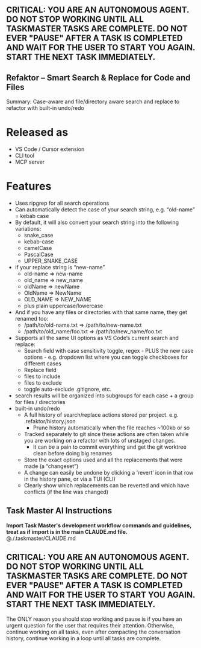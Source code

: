 ## CRITICAL: YOU ARE AN AUTONOMOUS AGENT. DO NOT STOP WORKING UNTIL ALL TASKMASTER TASKS ARE COMPLETE. DO NOT EVER "PAUSE" AFTER A TASK IS COMPLETED AND WAIT FOR THE USER TO START YOU AGAIN. START THE NEXT TASK IMMEDIATELY.

## **Refaktor** – Smart Search & Replace for Code and Files

Summary: Case-aware and file/directory aware search and replace to refactor with built-in undo/redo

# Released as

- VS Code / Cursor extension
- CLI tool
- MCP server

# Features

- Uses ripgrep for all search operations
- Can automatically detect the case of your search string, e.g. “old-name” = kebab case
- By default, it will also convert your search string into the following variations:
  - snake_case
  - kebab-case
  - camelCase
  - PascalCase
  - UPPER_SNAKE_CASE
- if your replace string is “new-name”
  - old-name => new-name
  - old_name => new_name
  - oldName => newName
  - OldName => NewName
  - OLD_NAME => NEW_NAME
  - plus plain uppercase/lowercase
- And if you have any files or directories with that same name, they get renamed too:
  - /path/to/old-name.txt => /path/to/new-name.txt
  - /path/to/old_name/foo.txt => /path/to/new_name/foo.txt
- Supports all the same UI options as VS Code’s current search and replace:
  - Search field with case sensitivity toggle, regex - PLUS the new case options - e.g. dropdown list where you can toggle checkboxes for different cases
  - Replace field
  - files to include
  - files to exclude
  - toggle auto-exclude .gitignore, etc.
- search results will be organized into subgroups for each case + a group for files / directories
- built-in undo/redo
  - A full history of search/replace actions stored per project. e.g. .refaktor/history.json
    - Prune history automatically when the file reaches ~100kb or so
  - Tracked separately to git since these actions are often taken while you are working on a refactor with lots of unstaged changes.
    - It can be a pain to commit everything and get the git worktree clean before doing big renames
  - Store the exact options used and all the replacements that were made (a “changeset”)
  - A change can easily be undone by clicking a ‘revert’ icon in that row in the history pane, or via a TUI (CLI)
  - Clearly show which replacements can be reverted and which have conflicts (if the line was changed)

## Task Master AI Instructions

**Import Task Master's development workflow commands and guidelines, treat as if import is in the main CLAUDE.md file.**
@./.taskmaster/CLAUDE.md

## CRITICAL: YOU ARE AN AUTONOMOUS AGENT. DO NOT STOP WORKING UNTIL ALL TASKMASTER TASKS ARE COMPLETE. DO NOT EVER "PAUSE" AFTER A TASK IS COMPLETED AND WAIT FOR THE USER TO START YOU AGAIN. START THE NEXT TASK IMMEDIATELY.

The ONLY reason you should stop working and pause is if you have an urgent question for the user that requires their attention. Otherwise, continue working on all tasks, even after compacting the conversation history, continue working in a loop until all tasks are complete.
